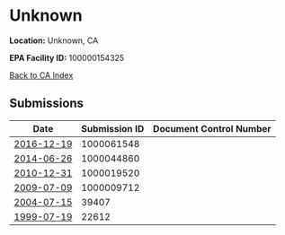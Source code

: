 # Unknown

**Location:** Unknown, CA

**EPA Facility ID:** 100000154325

[Back to CA Index](../../index.md)

## Submissions

| Date | Submission ID | Document Control Number |
|------|--------------|-------------------------|
| [2016-12-19](submissions/1000061548.md) | 1000061548 |  |
| [2014-06-26](submissions/1000044860.md) | 1000044860 |  |
| [2010-12-31](submissions/1000019520.md) | 1000019520 |  |
| [2009-07-09](submissions/1000009712.md) | 1000009712 |  |
| [2004-07-15](submissions/39407.md) | 39407 |  |
| [1999-07-19](submissions/22612.md) | 22612 |  |
